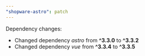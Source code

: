 ```yaml
---
"shopware-astro": patch
---
```


Dependency changes:

- Changed dependency _astro_ from **^3.3.0** to **^3.3.2**
- Changed dependency _vue_ from **^3.3.4** to **^3.3.5**
